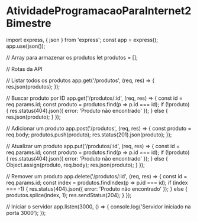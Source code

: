 # AtividadeProgramacaoParaInternet2Bimestre

import express, { json } from 'express';
const app = express();
app.use(json());

// Array para armazenar os produtos
let produtos = [];

// Rotas da API 

// Listar todos os produtos
app.get('/produtos', (req, res) => {
  res.json(produtos);
});

// Buscar produto por ID
app.get('/produtos/:id', (req, res) => {
  const id = req.params.id;
  const produto = produtos.find(p => p.id === id);
  if (!produto) {
    res.status(404).json({ error: 'Produto não encontrado' });
  } else {
    res.json(produto);
  }
});

// Adicionar um produto
app.post('/produtos', (req, res) => {
  const produto = req.body;
  produtos.push(produto);
  res.status(201).json(produto);
});

// Atualizar um produto
app.put('/produtos/:id', (req, res) => {
  const id = req.params.id;
  const produto = produtos.find(p => p.id === id);
  if (!produto) {
    res.status(404).json({ error: 'Produto não encontrado' });
  } else {
    Object.assign(produto, req.body);
    res.json(produto);
  }
});

// Remover um produto
app.delete('/produtos/:id', (req, res) => {
  const id = req.params.id;
  const index = produtos.findIndex(p => p.id === id);
  if (index === -1) {
    res.status(404).json({ error: 'Produto não encontrado' });
  } else {
    produtos.splice(index, 1);
    res.sendStatus(204);
  }
});

// Iniciar o servidor
app.listen(3000, () => {
  console.log('Servidor iniciado na porta 3000');
});
